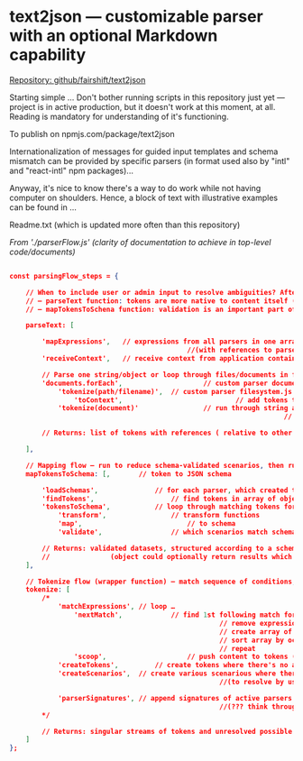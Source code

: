 # text2json — customizable parser with an optional Markdown capability
[Repository: github/fairshift/text2json](https://github.com/fairshift/text2json)

Starting simple … Don't bother running scripts in this repository just yet — project is in active production, but it doesn't work at this moment, at all. Reading is mandatory for understanding of it's functioning.



To publish on npmjs.com/package/text2json



Internationalization of messages for guided input templates and schema mismatch can be provided by specific parsers (in format used also by "intl" and "react-intl" npm packages)...

Anyway, it's nice to know there's a way to do work while not having computer on shoulders. Hence, a block of text with illustrative examples can be found in …

Readme.txt (which is updated more often than this repository)


*From './parserFlow.js' (clarity of documentation to achieve in top-level code/documents)*
```json

const parsingFlow_steps = {

	// When to include user or admin input to resolve ambiguities? After …
	// — parseText function: tokens are more native to content itself (enabling representation/overlay)
	// — mapTokensToSchena function: validation is an important part of structuring data

	parseText: [

		'mapExpressions',	// expressions from all parsers in one array
											//(with references to parser components)
		'receiveContext',	// receive context from application container

		// Parse one string/object or loop through files/documents in filesystem
		'documents.forEach',					// custom parser document.js script
			'tokenize(path/filename)',	// custom parser filesystem.js script
				'toContext',							// add tokens to context (= mapping some tokens to a more accessible object)
			'tokenize(document)'				// run through string and expressions
																	// … using context when so defined

		// Returns: list of tokens with references ( relative to other tokens ; position in originating content )

	],

	// Mapping flow — run to reduce schema-validated scenarios, then run again with user or admin input
	mapTokensToSchema: [,		// token to JSON schema

		'loadSchemas',				// for each parser, which created tokens
		'findTokens',					// find tokens in array of objects for each schema (top-most property is collection/table) 
		'tokensToSchema',			// loop through matching tokens for each schema
			'transform',				// transform functions
			'map',							// to schema
			'validate',					// which scenarios match schema

		// Returns: validated datasets, structured according to a schema (either in SQL or NoSQL shape)
		//				 (object could optionally return results which didn't pass validation against JSON schema)
	],

	// Tokenize flow (wrapper function) — match sequence of conditions, return an array of potential matches
	tokenize: [
		/*
			'matchExpressions',	// loop …
				'nextMatch',			// find 1st following match for any potential expressions (1st conditions first …)
													// remove expressions without a match
													// create array of potentially matching expressions
													// sort array by occurence
													// repeat
				'scoop',					// push content to tokens (with optional nearby content)
			'createTokens',			// create tokens where there's no ambiguities
			'createScenarios',	// create various scenarious where there's multiple possibilities 
													//(to resolve by user / admin input)

			'parserSignatures',	// append signatures of active parsers
													//(??? think through validation)mapping wrapper function
		*/

		// Returns: singular streams of tokens and unresolved possible scenarios
	]
};
```
